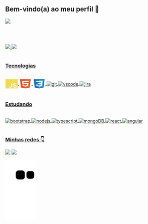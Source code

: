 ## Bem-vindo(a) ao meu perfil  👋

<div>
 <img src="https://media.tenor.com/TkFZ0lgtuakAAAAj/%E0%B8%9E%E0%B8%B4%E0%B8%A1%E0%B8%9E%E0%B9%8C-%E0%B8%97%E0%B9%8D%E0%B8%B2%E0%B8%87%E0%B8%B2%E0%B8%99.gif">
</div>

<br><br>
 <div>
   <a href="https://github.com/bianca-leal">
   <img height="180em" src="https://github-readme-stats.vercel.app/api?username=bianca-leal&show_icons=true&theme=tokyonight&include_all_commits=true&count_private=true"/>
   <img height="180em" src="https://github-readme-stats.vercel.app/api/top-langs/?username=bianca-leal&layout=compact&langs_count=6&theme=tokyonight"/> 
</div>

<div style="display: inline_block"><br>
 
   ### Tecnologias 
    
  <br>
  <img align="center" alt="Js" height="30" width="40" src="https://raw.githubusercontent.com/devicons/devicon/master/icons/javascript/javascript-plain.svg">
  <img align="center" alt="HTML" height="30" width="40" src="https://raw.githubusercontent.com/devicons/devicon/master/icons/html5/html5-original.svg">
  <img align="center" alt="CSS" height="30" width="40" src="https://raw.githubusercontent.com/devicons/devicon/master/icons/css3/css3-original.svg">
  <img align="center" alt="git" height="30" width="40" src="https://cdn.jsdelivr.net/gh/devicons/devicon/icons/git/git-original.svg">
  <img align="center" alt="vscode" height="30" width="40" src="https://cdn.jsdelivr.net/gh/devicons/devicon/icons/vscode/vscode-original.svg">
  <img align="center" alt="jira" height="30" width="40" src="https://cdn.jsdelivr.net/gh/devicons/devicon/icons/jira/jira-original-wordmark.svg">
</div>
 
 <br>
 
   ### Estudando  
 </div>
<div style="display: inline_block"><br>
    <img align="center" alt="bootstrap" height="30" width="40" src="https://cdn.jsdelivr.net/gh/devicons/devicon/icons/bootstrap/bootstrap-plain.svg">
    <img align="center" alt="nodejs" height="30" width="40" src="https://cdn.jsdelivr.net/gh/devicons/devicon/icons/nodejs/nodejs-original.svg">
    <img align="center" alt="typescript" height="30" width="40" src="https://cdn.jsdelivr.net/gh/devicons/devicon/icons/typescript/typescript-original.svg">
    <img align="center" alt="mongoDB" height="30" width="40" src="https://cdn.jsdelivr.net/gh/devicons/devicon/icons/mongodb/mongodb-original.svg">
    <img align="center" alt="react" height="30" width="40" src="https://cdn.jsdelivr.net/gh/devicons/devicon/icons/react/react-original.svg">
    <img align="center" alt="angular" height="30" width="40" src="https://cdn.jsdelivr.net/gh/devicons/devicon/icons/angularjs/angularjs-plain.svg">
                                                                                                                                               
</div>
 
 <br>
 
  ### Minhas redes 👇
 
<div> 
  
   <a href="https://www.linkedin.com/in/bianca-leall" target="_blank"><img src="https://img.shields.io/badge/-LinkedIn-%230077B5?style=for-the-badge&logo=linkedin&logoColor=white" target="_blank"></a> 
   <a href = "mailto:bleal8882@gmail.com"><img src="https://img.shields.io/badge/-Gmail-%23333?style=for-the-badge&logo=gmail&logoColor=white" target="_blank"></a>

 
  ![snake gif](https://github.com/Bianca-leal/Bianca-leal/blob/output/github-contribution-grid-snake.svg)
  

</div>
